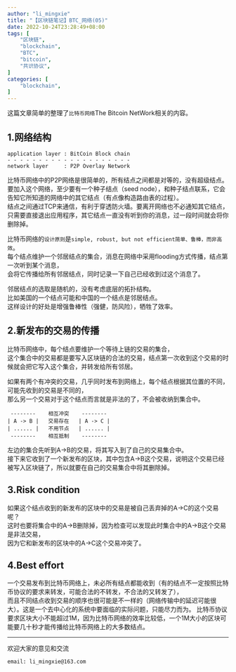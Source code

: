 ```yaml
---
author: "li_mingxie"
title: "【区块链笔记】BTC_网络(05)"
date: 2022-10-24T23:28:49+08:00
tags: [
    "区块链",
    "blockchain",
    "BTC",
    "bitcoin",
    "共识协议",
]
categories: [
    "blockchain",
]
---
```


这篇文章简单的整理了`比特币网络`The Bitcoin NetWork相关的内容。  <!--more-->  
  
## 1.网络结构

```
application layer : BitCoin Block chain
- - - - - - - - - - - - - - - - - - - -
network layer     : P2P Overlay Network
```

比特币网络中的P2P网络是很简单的，所有结点之间都是对等的，没有超级结点。  
要加入这个网络，至少要有一个种子结点（seed node），和种子结点联系，它会告知它所知道的网络中的其它结点（有点像构造路由表的过程）。  
结点之间通过TCP来通信，有利于穿透防火墙。要离开网络也不必通知其它结点，只需要直接退出应用程序，其它结点一直没有听到你的消息，过一段时间就会将你删除掉。  

比特币网络的`设计原则`是`simple, robust, but not efficient简单、鲁棒，而非高效`。  
每个结点维护一个邻居结点的集合，消息在网络中采用flooding方式传播，结点第一次听到某个消息，  
会将它传播给所有邻居结点，同时记录一下自己已经收到过这个消息了。  

邻居结点的选取是随机的，没有考虑底层的拓扑结构。  
比如美国的一个结点可能和中国的一个结点是邻居结点。  
这样设计的好处是增强鲁棒性（强健，防风险），牺牲了效率。

## 2.新发布的交易的传播

比特币网络中，每个结点要维护一个等待上链的交易的集合，  
这个集合中的交易都是要写入区块链的合法的交易，结点第一次收到这个交易的时候就会把它写入这个集合，并转发给所有邻居。

如果有两个有冲突的交易，几乎同时发布到网络上，每个结点根据其位置的不同，可能先收到的交易是不同的，  
那么另一个交易对于这个结点而言就是非法的了，不会被收纳到集合中。

```
 --------    相互冲突    -------- 
| A -> B |   交易存在   | A -> C |
| ...... |   不用节点   | ...... |
 --------    相互抵制    -------- 
```

左边的集合先听到A->B的交易，将其写入到了自己的交易集合中。  
接下来它收到了一个新发布的区块，其中包含A->B这个交易，说明这个交易已经被写入区块链了，所以就要在自己的交易集合中将其删除掉。

## 3.Risk condition

如果这个结点收到的新发布的区块中的交易是被自己丢弃掉的A->C的这个交易呢？  
这时也要将集合中的A->B删除掉，因为检查可以发现此时集合中的A->B这个交易是非法交易，  
因为它和新发布的区块中的A->C这个交易冲突了。

## 4.Best effort

一个交易发布到比特币网络上，未必所有结点都能收到（有的结点不一定按照比特币协议的要求来转发，可能合法的不转发，不合法的又转发了），  
而且不同结点收到交易的顺序也很可能是不一样的（网络传输中的延迟可能很大）。这是一个去中心化的系统中要面临的实际问题，只能尽力而为。
比特币协议要求区块大小不能超过1M，因为比特币网络的效率比较低，一个1M大小的区块可能要几十秒才能传播给比特币网络上的大多数结点。

----------------------------------------------
欢迎大家的意见和交流

`email: li_mingxie@163.com`
